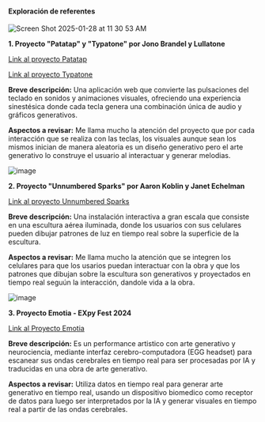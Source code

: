 #### Exploración de referentes

![Screen Shot 2025-01-28 at 11 30 53 AM](https://github.com/user-attachments/assets/44237999-d446-44e4-91f8-b8caf47494cf)

**1. Proyecto "Patatap" y "Typatone" por Jono Brandel y Lullatone** 

[Link al proyecto Patatap](https://patatap.com/)

[Link al proyecto Typatone](https://typatone.com/)

**Breve descripción:** Una aplicación web que convierte las pulsaciones del teclado en sonidos y animaciones visuales, ofreciendo una experiencia sinestésica donde cada tecla genera una combinación única de audio y gráficos generativos.

**Aspectos a revisar:** Me llama mucho la atención del proyecto que por cada interacción que se realiza con las teclas, los visuales aunque sean los mismos inician de manera aleatoria es un diseño generativo pero el arte generativo lo construye el usuario al interactuar y generar melodias.

![image](https://github.com/user-attachments/assets/54044b62-6bf9-4560-854e-8d3e689aa3c0)


**2. Proyecto "Unnumbered Sparks" por Aaron Koblin y Janet Echelman**

[Link al proyecto Unnumbered Sparks](https://www.aaronkoblin.com/project/unnumbered-sparks/)

**Breve descripción:** Una instalación interactiva a gran escala que consiste en una escultura aérea iluminada, donde los usuarios con sus celulares pueden dibujar patrones de luz en tiempo real sobre la superficie de la escultura.


**Aspectos a revisar:** Me llama mucho la atención que se integren los celulares para que los usarios puedan interactuar con la obra y que los patrones que dibujan sobre la escultura son generativos y proyectados en tiempo real seguún la interacción, dandole vida a la obra.

![image](https://github.com/user-attachments/assets/4e031958-79fc-4a67-8a52-c58c5154ec3a)


**3. Proyecto Emotia - EXpy Fest 2024**

[Link al Proyecto Emotia](https://expy.com.py/expy-fest/emotia-de-camila-rodriguez-uy/)

**Breve descripción:** Es un performance artistico con arte generativo y neurociencia, mediante interfaz cerebro-computadora (EGG headset) para escanear sus ondas cerebrales en tiempo real para ser procesadas por IA y traducidas en una obra de arte generativo.


**Aspectos a revisar:** Utiliza datos en tiempo real para generar arte generativo en tiempo real, usando un dispositivo biomedico como receptor de datos para luego ser interpretados por la IA y generar visuales en tiempo real a partir de las ondas cerebrales.

